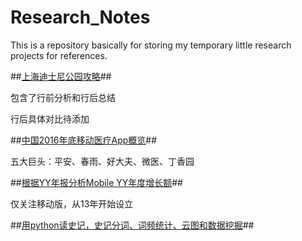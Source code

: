 # Research_Notes
This is a repository basically for storing my temporary little research projects for references.

##[上海迪士尼公园攻略](https://github.com/vivi3nli/Research_Notes/tree/master/Disneyland-Shanghai)##

包含了行前分析和行后总结

行后具体对比待添加

##[中国2016年底移动医疗App概览](https://github.com/vivi3nli/Research_Notes/tree/master/MobileHealthChine%E4%B8%AD%E5%9B%BD%E7%A7%BB%E5%8A%A8%E5%8C%BB%E7%96%97)##

五大巨头：平安、春雨、好大夫、微医、丁香园

##[根据YY年报分析Mobile YY年度增长额](https://github.com/vivi3nli/Research_Notes/tree/master/YY-Mobile-Growth)##

仅关注移动版，从13年开始设立

##[用python读史记，史记分词、词频统计、云图和数据挖掘](https://github.com/vivi3nli/Research_Notes/tree/master/History_dataminig)##
